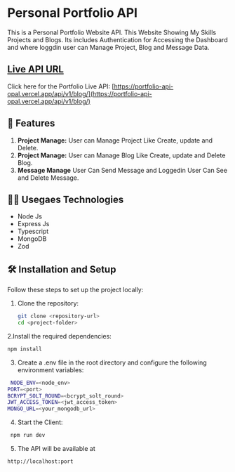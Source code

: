 # Personal Portfolio API

This is a Personal Portfolio Website API. This Website Showing My Skills Projects and Blogs. Its includes Authentication for Accessing the Dashboard and where loggdin user can Manage Project, Blog and Message Data. 

## [ Live API URL](https://portfolio-api-opal.vercel.app/api/v1/blog)

Click here for the Portfolio Live API: [https://portfolio-api-opal.vercel.app/api/v1/blog/](https://portfolio-api-opal.vercel.app/api/v1/blog/)


## 🚀 Features
1. **Project Manage:**  User can Manage Project Like Create, update and Delete.
2. **Project Manage:**  User can Manage Blog Like Create, update and Delete Blog.
3. **Message Manage** User Can Send Message and Loggedin User Can See and Delete Message.


## 🧑‍💻 Usegaes Technologies
- Node Js
- Express Js
- Typescript
- MongoDB
- Zod


## 🛠️ Installation and Setup

Follow these steps to set up the project locally:

1. Clone the repository:

   ```bash
   git clone <repository-url>
   cd <project-folder>
   ```

2.Install the required dependencies:

```bash
npm install
```

3. Create a .env file in the root directory and configure the following environment variables:

```bash
 NODE_ENV=<node_env>
PORT=<port>
BCRYPT_SOLT_ROUND=<bcrypt_solt_round>
JWT_ACCESS_TOKEN=<jwt_access_token>
MONGO_URL=<your_mongodb_url>
```


4. Start the Client:

```bash
 npm run dev
```

5. The API will be available at

```bash
http://localhost:port
```


